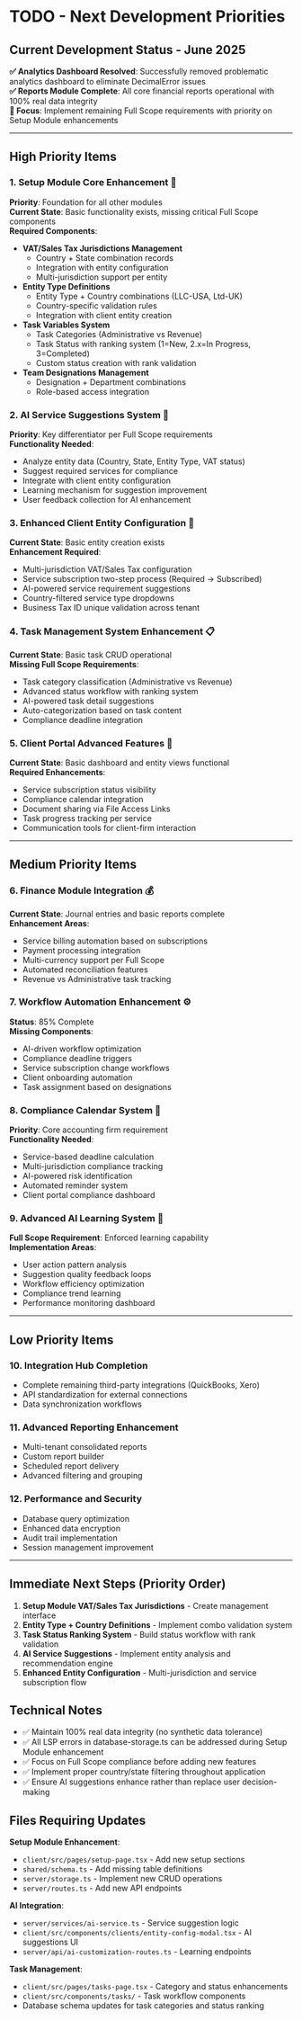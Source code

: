 # TODO - Next Development Priorities

## Current Development Status - June 2025
**✅ Analytics Dashboard Resolved**: Successfully removed problematic analytics dashboard to eliminate DecimalError issues  
**✅ Reports Module Complete**: All core financial reports operational with 100% real data integrity  
**🔄 Focus**: Implement remaining Full Scope requirements with priority on Setup Module enhancements  

---

## High Priority Items

### 1. **Setup Module Core Enhancement** 🎯
**Priority**: Foundation for all other modules  
**Current State**: Basic functionality exists, missing critical Full Scope components  
**Required Components**:
- **VAT/Sales Tax Jurisdictions Management**
  - Country + State combination records
  - Integration with entity configuration
  - Multi-jurisdiction support per entity
- **Entity Type Definitions**
  - Entity Type + Country combinations (LLC-USA, Ltd-UK)
  - Country-specific validation rules
  - Integration with client entity creation
- **Task Variables System**
  - Task Categories (Administrative vs Revenue)
  - Task Status with ranking system (1=New, 2.x=In Progress, 3=Completed)
  - Custom status creation with rank validation
- **Team Designations Management**
  - Designation + Department combinations
  - Role-based access integration

### 2. **AI Service Suggestions System** 🤖
**Priority**: Key differentiator per Full Scope requirements  
**Functionality Needed**:
- Analyze entity data (Country, State, Entity Type, VAT status)
- Suggest required services for compliance
- Integrate with client entity configuration
- Learning mechanism for suggestion improvement
- User feedback collection for AI enhancement

### 3. **Enhanced Client Entity Configuration** 🏢
**Current State**: Basic entity creation exists  
**Enhancement Required**:
- Multi-jurisdiction VAT/Sales Tax configuration
- Service subscription two-step process (Required → Subscribed)
- AI-powered service requirement suggestions
- Country-filtered service type dropdowns
- Business Tax ID unique validation across tenant

### 4. **Task Management System Enhancement** 📋
**Current State**: Basic task CRUD operational  
**Missing Full Scope Requirements**:
- Task category classification (Administrative vs Revenue)
- Advanced status workflow with ranking system
- AI-powered task detail suggestions
- Auto-categorization based on task content
- Compliance deadline integration

### 5. **Client Portal Advanced Features** 👥
**Current State**: Basic dashboard and entity views functional  
**Required Enhancements**:
- Service subscription status visibility
- Compliance calendar integration
- Document sharing via File Access Links
- Task progress tracking per service
- Communication tools for client-firm interaction

---

## Medium Priority Items

### 6. **Finance Module Integration** 💰
**Current State**: Journal entries and basic reports complete  
**Enhancement Areas**:
- Service billing automation based on subscriptions
- Payment processing integration
- Multi-currency support per Full Scope
- Automated reconciliation features
- Revenue vs Administrative task tracking

### 7. **Workflow Automation Enhancement** ⚙️
**Status**: 85% Complete  
**Missing Components**:
- AI-driven workflow optimization
- Compliance deadline triggers
- Service subscription change workflows
- Client onboarding automation
- Task assignment based on designations

### 8. **Compliance Calendar System** 📅
**Priority**: Core accounting firm requirement  
**Functionality Needed**:
- Service-based deadline calculation
- Multi-jurisdiction compliance tracking
- AI-powered risk identification
- Automated reminder system
- Client portal compliance dashboard

### 9. **Advanced AI Learning System** 🧠
**Full Scope Requirement**: Enforced learning capability  
**Implementation Areas**:
- User action pattern analysis
- Suggestion quality feedback loops
- Workflow efficiency optimization
- Compliance trend learning
- Performance monitoring dashboard

---

## Low Priority Items

### 10. **Integration Hub Completion**
- Complete remaining third-party integrations (QuickBooks, Xero)
- API standardization for external connections
- Data synchronization workflows

### 11. **Advanced Reporting Enhancement**
- Multi-tenant consolidated reports
- Custom report builder
- Scheduled report delivery
- Advanced filtering and grouping

### 12. **Performance and Security**
- Database query optimization
- Enhanced data encryption
- Audit trail implementation
- Session management improvement

---

## Immediate Next Steps (Priority Order)
1. **Setup Module VAT/Sales Tax Jurisdictions** - Create management interface
2. **Entity Type + Country Definitions** - Implement combo validation system  
3. **Task Status Ranking System** - Build status workflow with rank validation
4. **AI Service Suggestions** - Implement entity analysis and recommendation engine
5. **Enhanced Entity Configuration** - Multi-jurisdiction and service subscription flow

## Technical Notes
- ✅ Maintain 100% real data integrity (no synthetic data tolerance)
- ✅ All LSP errors in database-storage.ts can be addressed during Setup Module enhancement
- ✅ Focus on Full Scope compliance before adding new features
- ✅ Implement proper country/state filtering throughout application
- ✅ Ensure AI suggestions enhance rather than replace user decision-making

## Files Requiring Updates
**Setup Module Enhancement**:
- `client/src/pages/setup-page.tsx` - Add new setup sections
- `shared/schema.ts` - Add missing table definitions
- `server/storage.ts` - Implement new CRUD operations
- `server/routes.ts` - Add new API endpoints

**AI Integration**:
- `server/services/ai-service.ts` - Service suggestion logic
- `client/src/components/clients/entity-config-modal.tsx` - AI suggestions UI
- `server/api/ai-customization-routes.ts` - Learning endpoints

**Task Management**:
- `client/src/pages/tasks-page.tsx` - Category and status enhancements
- `client/src/components/tasks/` - Task workflow components
- Database schema updates for task categories and status ranking